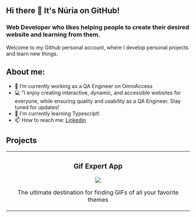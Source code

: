 ## Hi there 👋 It's Núria on GitHub!

### Web Developer who likes helping people to create their desired website and learning from them.

Welcome to my Github personal account, where I develop personal projects and learn new things.

## About me:
- 🧪 I’m currently working as a QA Engineer on OmniAccess
- 💻 "I enjoy creating interactive, dynamic, and accessible websites for everyone, while ensuring quality and usability as a QA Engineer. Stay tuned for updates!
- 🌱 I'm currently learning Typescript!
- 📫 How to reach me: [Linkedin](https://www.linkedin.com/in/nuria-marzo)

<!-- - ↗️ I'm looking to work as a Frontend Developer or QA Engineer -->

<!--
- 👯 I’m looking to collaborate on generative AI projects
-->

## Projects

<table>
  <td width="100%">
    <h3 align="center">Gif Expert App</h3>
    <div align="center">
      <a href="https://github.com/nurieemm16/GifExpertApp.git" target="_blank">
        <img src="https://img.shields.io/badge/CODE-ff9?style=for-the-badge&logo=Github&logoColor=white&color=purple">
      </a>
      <p>The ultimate destination for finding GIFs of all your favorite themes</p>
    </div>                                                                          
  </td>
</table>

<!--
**nurieemm16/nurieemm16** is a ✨ _special_ ✨ repository because its `README.md` (this file) appears on your GitHub profile.

-->

